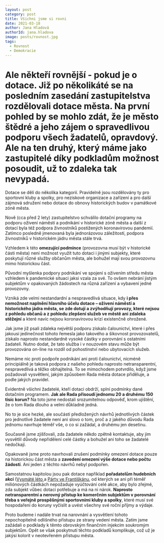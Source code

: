 ```yaml
---
layout: post
category: post
title: Všichni jsme si rovni 
date: 2021-03-18
author: Jana Hladová
authorId: jana.hladova
image: posts/rovnost.jpg
tags:
  - Rovnost
  - Demokracie
---
```



# Ale někteří rovnější - pokud je o dotace. Již po několikáté se na posledním zasedání zastupitelstva rozdělovali dotace města. Na první pohled by se mohlo zdát, že je město štědré a jeho zájem o spravedlivou podporu všech žadatelů, opravdový. Ale na ten druhý, který máme jako zastupitelé díky podkladům možnost posoudit, už to zdaleka tak nevypadá.

Dotace se dělí do několika kategorií. Pravidelně jsou rozdělovány ty pro sportovní kluby a spolky, pro neziskové organizace a zařízení a pro další zájmová sdružení nebo dotace do obnovy historických budov v památkové zóně města.

Nově (cca před 2 lety) zastupitelstvo schválilo dotační programy na podporu oživení náměstí a podnikání v historické zóně města a další z dotací byla též podpora živnostníků postižených koronavirovou pandemií. Zatímco posledně jmenovaná byla jednorázovou záležitostí, podpora živnostníků v historickém jádru města stále trvá. 

Vzhledem k této **omezující podmínce** (provozovna musí být v historické části města) není možnost využít tuto dotaci i jinými subjekty, které poskytují různé služby občanům města, ale bohužel mají svou provozovnu mimo historickou část.

Původní myšlenka podpory podnikání ve spojení s oživením středu města vzhledem k pandemické situaci jaksi vzala za své. 
To ovšem nebrání jistým subjektům v opakovaných žádostech na různá zařízení a vybavení jedné provozovny. 

Vzniká zde velmi nestandardní  a nespravedlivá situace, kdy **i přes nemožnost naplnění hlavního účelu dotace – oživení náměstí a historického jádra města, se zde dotují a zvýhodňují provozy, které nejsou z pohledu občanů a z pohledu zlepšení služeb ve městě ani zdaleka stěžejní** a které navíc nejsou koronavirovou krizí existenčně ohrožené. 

Jak jsme již psali zdaleka největší podporu získalo čalounictví, které i přes jakousi jedinečnost tohoto řemesla jako takového a šikovnost provozovatelů, získalo naprosto nestandardně vysoké částky v porovnání s ostatními žadateli. 
Nutno dodat, že tato služba i v nouzovém stavu může být provozována on-line na rozdíl od pohostinství nebo ubytovacích služeb.

Nemáme nic proti podpoře podnikání ani proti čalounictví, nicméně principiálně je taková podpora z našeho pohledu naprosto netransparentní, nespravedlivá a těžko obhajitelná. 
To se mimochodem potvrdilo, když jsme požadovali vysvětlení, jakým způsobem Rada města dotace přiděluje, a podle jakých pravidel.

Evidentně všichni žadatelé, kteří dotaci obdrží, splní podmínky dané dotačním programem. **Jak ale Rada přisoudí jednomu 20 a druhému 150 tisíc korun?**
Na toto jsme nedostali srozumitelnou odpověď, krom ujištění, že o tom Rada dlouho a velmi důkladně jedná. 

No to je sice hezké, ale součástí předložených návrhů jednotlivých částek pro jednotlivé žadatele není ani slovo o tom, proč a z jakého důvodu Rada jednomu navrhuje téměř vše, o co si zažádal, a druhému jen desetinu. 

Současně jsme zjišťovali, zda žadatele někdo zpětně kontaktuje, aby jim vysvětlil důvody nepřidělení celé částky a bohužel ani toho se žadatelé nedočkají. 

Opakovaně jsme proto navrhovali zrušení podmínky omezení dotace pouze na historickou část města a **zavedení omezení výše dotace nebo počtu žádostí**. Ani jeden z těchto návrhů nebyl podpořen.

Samostatnou kapitolou jsou pak dotace například **pořadatelům hudebních akcí** ([Vysmáté léto ](https://www.hlidacstatu.cz/subjekt/RegistrSmluv/03949869)a [Párty ve Františkánu](https://www.hlidacstatu.cz/subjekt/RegistrSmluv/03949869), od kterých se ani při téměř miliónových částkách nepožaduje vyúčtování celé akce, aby bylo zřejmé, zda subjekt vůbec dotaci potřebuje a má na ni nárok. 
**Naprosto netransparentní a nerovný přístup ke komerčním subjektům v porovnání třeba s veřejně prospěšnými sportovními kluby a spolky**, které musí své hospodaření do koruny vyčíslit a uvést všechny své roční příjmy a výdaje. 

Proto budeme i nadále trvat na narovnání a vysvětlení tohoto nepochopitelně odlišného přístupu ze strany vedení města. 
Zatím jsme zažádali o podklady k těmto obrovským finančním injekcím soukromým subjektům.
Opět se však poskytnutí těchto podkladů komplikuje, což už je jakýsi kolorit v neotevřeném přístupu města.




